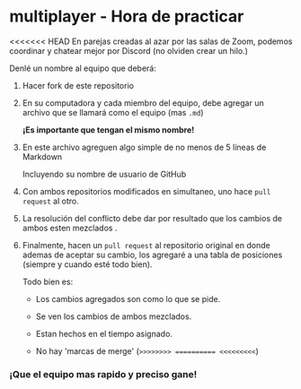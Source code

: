 # multiplayer - Hora de practicar

<<<<<<< HEAD
En parejas creadas al azar por las salas de Zoom, podemos coordinar y chatear mejor por Discord (no olviden crear un hilo.)

Denlé un nombre al equipo que deberá:

1. Hacer fork de este repositorio

2. En su computadora y cada miembro del equipo, debe agregar un archivo que se llamará como el equipo (mas `.md`)
   
   **¡Es importante que tengan el mismo nombre!**

3. En este archivo agreguen algo simple de no menos de 5 líneas de Markdown
   
   Incluyendo su nombre de usuario de GitHub

4. Con ambos repositorios modificados en simultaneo, uno hace `pull request` al otro.

5. La resolución del conflicto debe dar por resultado que los cambios de ambos esten mezclados .

6. Finalmente, hacen un `pull request` al repositorio original en donde ademas de aceptar su cambio, los agregaré a una tabla de posiciones (siempre y cuando esté todo bien).
   
   Todo bien es:
   
   * Los cambios agregados son como lo que se pide.
   
   * Se ven los cambios de ambos mezclados.
   
   * Estan hechos en el tiempo asignado.
   
   * No hay 'marcas de merge' (`>>>>>>>> ========== <<<<<<<<<`)

### ¡Que el equipo mas rapido y preciso gane!


